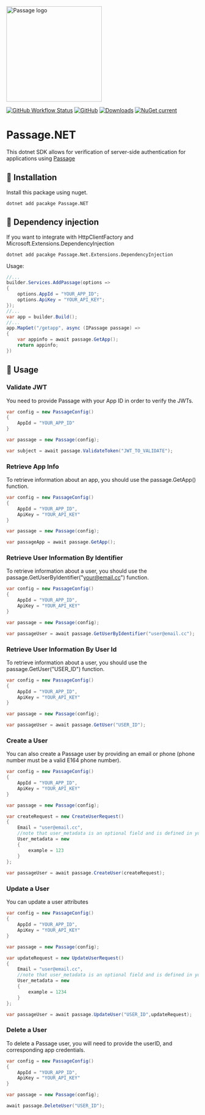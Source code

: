 <img src="https://storage.googleapis.com/passage-docs/passage-logo-gradient.svg" alt="Passage logo" style="width:250px;"/>

[![GitHub Workflow Status](https://img.shields.io/github/actions/workflow/status/zskovacs/passage-dotnet/build.yml?branch=main)](https://github.com/zskovacs/passage-dotnet/actions)
[![GitHub](https://img.shields.io/github/license/zskovacs/passage-dotnet?style=flat-square)](https://github.com/zskovacs/passage-dotnet/blob/main/LICENSE)
[![Downloads](https://img.shields.io/nuget/dt/passage.net?style=flat-square)](https://www.nuget.org/packages/Passage.NET/)
[![NuGet current](https://img.shields.io/nuget/v/Passage.NET?label=NuGet)](https://www.nuget.org/packages/Passage.NET)

# Passage.NET

This dotnet SDK allows for verification of server-side authentication for applications using [Passage](https://passage.id)

## 💾 Installation
Install this package using nuget.

```dotnetcli
dotnet add pacakge Passage.NET
```

## 💉 Dependency injection
If you want to integrate with HttpClientFactory and Microsoft.Extensions.DependencyInjection
```dotnetcli
dotnet add pacakge Passage.Net.Extensions.DependencyInjection
```
Usage:
```csharp
//...
builder.Services.AddPassage(options =>
{
    options.AppId = "YOUR_APP_ID";
    options.ApiKey = "YOUR_API_KEY";
});
//...
var app = builder.Build();
//...
app.MapGet("/getapp", async (IPassage passage) =>
{
    var appinfo = await passage.GetApp();
    return appinfo;
})
```

## 📒 Usage

### Validate JWT
You need to provide Passage with your App ID in order to verify the JWTs.
```csharp
var config = new PassageConfig()
{
    AppId = "YOUR_APP_ID"
}

var passage = new Passage(config);

var subject = await passage.ValidateToken("JWT_TO_VALIDATE");
```

### Retrieve App Info
To retrieve information about an app, you should use the passage.GetApp() function.
```csharp
var config = new PassageConfig()
{
    AppId = "YOUR_APP_ID",
    ApiKey = "YOUR_API_KEY"
}

var passage = new Passage(config);

var passageApp = await passage.GetApp();
```

### Retrieve User Information By Identifier
To retrieve information about a user, you should use the passage.GetUserByIdentifier("your@email.cc") function.
```csharp
var config = new PassageConfig()
{
    AppId = "YOUR_APP_ID",
    ApiKey = "YOUR_API_KEY"
}

var passage = new Passage(config);

var passageUser = await passage.GetUserByIdentifier("user@email.cc");
```

### Retrieve User Information By User Id
To retrieve information about a user, you should use the passage.GetUser("USER_ID") function.
```csharp
var config = new PassageConfig()
{
    AppId = "YOUR_APP_ID",
    ApiKey = "YOUR_API_KEY"
}

var passage = new Passage(config);

var passageUser = await passage.GetUser("USER_ID");
```

### Create a User
You can also create a Passage user by providing an email or phone (phone number must be a valid E164 phone number).
```csharp
var config = new PassageConfig()
{
    AppId = "YOUR_APP_ID",
    ApiKey = "YOUR_API_KEY"
}

var passage = new Passage(config);

var createRequest = new CreateUserRequest()
{
    Email = "user@email.cc",
    //note that user_metadata is an optional field and is defined in your Passage App settings (Registration Fields).
    User_metadata = new
    {
        example = 123
    }
};
    
var passageUser = await passage.CreateUser(createRequest);
```

### Update a User
You can update a user attributes
```csharp
var config = new PassageConfig()
{
    AppId = "YOUR_APP_ID",
    ApiKey = "YOUR_API_KEY"
}

var passage = new Passage(config);

var updateRequest = new UpdateUserRequest()
{
    Email = "user@email.cc",
    //note that user_metadata is an optional field and is defined in your Passage App settings (Registration Fields).
    User_metadata = new
    {
        example = 1234
    }
};

var passageUser = await passage.UpdateUser("USER_ID",updateRequest);
```

### Delete a User
To delete a Passage user, you will need to provide the userID, and corresponding app credentials.
```csharp
var config = new PassageConfig()
{
    AppId = "YOUR_APP_ID",
    ApiKey = "YOUR_API_KEY"
}

var passage = new Passage(config);

await passage.DeleteUser("USER_ID");
```
